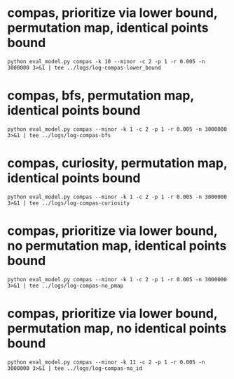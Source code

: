 # compas, prioritize via lower bound, permutation map, identical points bound

    python eval_model.py compas -k 10 --minor -c 2 -p 1 -r 0.005 -n 3000000 3>&1 | tee ../logs/log-compas-lower_bound

# compas, bfs, permutation map, identical points bound

    python eval_model.py compas --minor -k 1 -c 2 -p 1 -r 0.005 -n 3000000 3>&1 | tee ../logs/log-compas-bfs

# compas, curiosity, permutation map, identical points bound

    python eval_model.py compas --minor -k 1 -c 2 -p 1 -r 0.005 -n 3000000 3>&1 | tee ../logs/log-compas-curiosity

# compas, prioritize via lower bound, no permutation map, identical points bound

    python eval_model.py compas --minor -k 1 -c 2 -p 1 -r 0.005 -n 3000000 3>&1 | tee ../logs/log-compas-no_pmap

# compas, prioritize via lower bound, permutation map, no identical points bound

    python eval_model.py compas --minor -k 11 -c 2 -p 1 -r 0.005 -n 3000000 3>&1 | tee ../logs/log-compas-no_id

